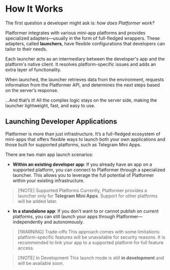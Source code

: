 # How It Works

The first question a developer might ask is: *how does Platformer work?*

Platformer integrates with various mini-app platforms and provides specialized adapters—usually in the form of
full-fledged wrappers. These adapters, called **launchers**, have flexible configurations that developers can tailor to
their needs.

Each launcher acts as an intermediary between the developer's app and the platform's native client. It resolves
platform-specific issues and adds an extra layer of functionality.

When launched, the launcher retrieves data from the environment, requests information from the Platformer API, and
determines the next steps based on the server’s response.

…And that’s it! All the complex logic stays on the server side, making the launcher lightweight, fast, and easy to use.

## Launching Developer Applications

Platformer is more than just infrastructure. It’s a full-fledged ecosystem of mini-apps that offers flexible ways to
launch both your own applications and those built for supported platforms, such as Telegram Mini Apps.

There are two main app launch scenarios:

* **Within an existing developer app**: If you already have an app on a supported platform, you can connect to
  Platformer through a specialized launcher. This allows you to leverage the full potential of Platformer within your
  existing infrastructure.

> [!NOTE] Supported Platforms
> Currently, Platformer provides a launcher only for **Telegram Mini Apps**. Support for other platforms will be added
> later.

* **In a standalone app**: If you don’t want to or cannot publish on current platforms, you can still launch your apps
  through Platformer—independently and autonomously.

> [!WARNING] Trade-offs
> This approach comes with some limitations: platform-specific features will be unavailable for security reasons. It is
> recommended to link your app to a supported platform for full feature access.

> [!NOTE] In Development
> This launch mode is still **in development** and will be available soon.
